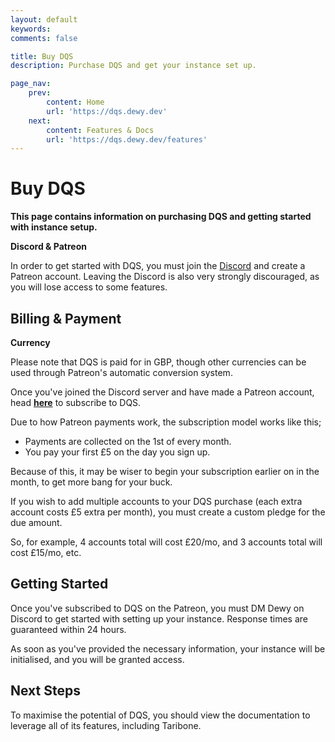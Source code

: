 ```yaml
---
layout: default
keywords:
comments: false

title: Buy DQS
description: Purchase DQS and get your instance set up.

page_nav:
    prev:
        content: Home
        url: 'https://dqs.dewy.dev'
    next:
        content: Features & Docs
        url: 'https://dqs.dewy.dev/features'
---
```


# Buy DQS

**This page contains information on purchasing DQS and getting started with instance setup.**

<div class="callout callout--danger">
  <p><strong>Discord & Patreon</strong></p>
  <p>In order to get started with DQS, you must join the <a href="https://discord.gg/8mWZqv5">Discord</a> and create a Patreon account. Leaving the Discord is also very strongly discouraged, as you will lose access to some features.
  </p>
</div>

## Billing & Payment

<div class="callout callout--warning">
  <p><strong>Currency</strong></p>
  <p>Please note that DQS is paid for in GBP, though other currencies can be used through Patreon's automatic conversion system.
  </p>
</div>

Once you've joined the Discord server and have made a Patreon account, head **[here](https://patreon.com/dewysoftware)** to subscribe to DQS.

Due to how Patreon payments work, the subscription model works like this;

- Payments are collected on the 1st of every month.
- You pay your first £5 on the day you sign up.

Because of this, it may be wiser to begin your subscription earlier on in the month, to get more bang for your buck.

If you wish to add multiple accounts to your DQS purchase (each extra account costs £5 extra per month), you must create a custom pledge for the due amount.

So, for example, 4 accounts total will cost £20/mo, and 3 accounts total will cost £15/mo, etc.

## Getting Started

Once you've subscribed to DQS on the Patreon, you must DM Dewy on Discord to get started with setting up your instance. Response times are guaranteed within 24 hours.

As soon as you've provided the necessary information, your instance will be initialised, and you will be granted access.

## Next Steps

To maximise the potential of DQS, you should view the documentation to leverage all of its features, including Taribone.